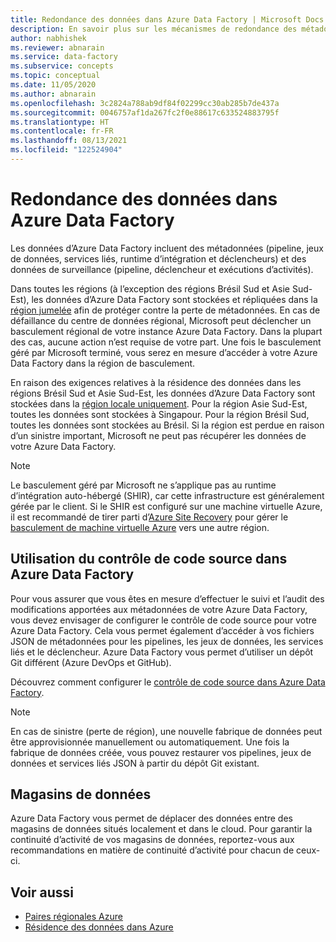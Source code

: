 ```yaml
---
title: Redondance des données dans Azure Data Factory | Microsoft Docs
description: En savoir plus sur les mécanismes de redondance des métadonnées dans Azure Data Factory
author: nabhishek
ms.reviewer: abnarain
ms.service: data-factory
ms.subservice: concepts
ms.topic: conceptual
ms.date: 11/05/2020
ms.author: abnarain
ms.openlocfilehash: 3c2824a788ab9df84f02299cc30ab285b7de437a
ms.sourcegitcommit: 0046757af1da267fc2f0e88617c633524883795f
ms.translationtype: HT
ms.contentlocale: fr-FR
ms.lasthandoff: 08/13/2021
ms.locfileid: "122524904"
---
```

# <a name="azure-data-factory-data-redundancy"></a>**Redondance des données dans Azure Data Factory**

Les données d’Azure Data Factory incluent des métadonnées (pipeline, jeux de données, services liés, runtime d’intégration et déclencheurs) et des données de surveillance (pipeline, déclencheur et exécutions d’activités). 

Dans toutes les régions (à l’exception des régions Brésil Sud et Asie Sud-Est), les données d’Azure Data Factory sont stockées et répliquées dans la [région jumelée](../best-practices-availability-paired-regions.md#azure-regional-pairs) afin de protéger contre la perte de métadonnées. En cas de défaillance du centre de données régional, Microsoft peut déclencher un basculement régional de votre instance Azure Data Factory. Dans la plupart des cas, aucune action n’est requise de votre part. Une fois le basculement géré par Microsoft terminé, vous serez en mesure d’accéder à votre Azure Data Factory dans la région de basculement. 

En raison des exigences relatives à la résidence des données dans les régions Brésil Sud et Asie Sud-Est, les données d’Azure Data Factory sont stockées dans la [région locale uniquement](../storage/common/storage-redundancy.md#locally-redundant-storage). Pour la région Asie Sud-Est, toutes les données sont stockées à Singapour. Pour la région Brésil Sud, toutes les données sont stockées au Brésil. Si la région est perdue en raison d’un sinistre important, Microsoft ne peut pas récupérer les données de votre Azure Data Factory.  

> [!NOTE]
> Le basculement géré par Microsoft ne s’applique pas au runtime d’intégration auto-hébergé (SHIR), car cette infrastructure est généralement gérée par le client. Si le SHIR est configuré sur une machine virtuelle Azure, il est recommandé de tirer parti d’[Azure Site Recovery](../site-recovery/site-recovery-overview.md) pour gérer le [basculement de machine virtuelle Azure](../site-recovery/azure-to-azure-architecture.md) vers une autre région.



## <a name="using-source-control-in-azure-data-factory"></a>**Utilisation du contrôle de code source dans Azure Data Factory**

Pour vous assurer que vous êtes en mesure d’effectuer le suivi et l’audit des modifications apportées aux métadonnées de votre Azure Data Factory, vous devez envisager de configurer le contrôle de code source pour votre Azure Data Factory. Cela vous permet également d’accéder à vos fichiers JSON de métadonnées pour les pipelines, les jeux de données, les services liés et le déclencheur. Azure Data Factory vous permet d’utiliser un dépôt Git différent (Azure DevOps et GitHub). 

 Découvrez comment configurer le [contrôle de code source dans Azure Data Factory](./source-control.md). 

> [!NOTE]
> En cas de sinistre (perte de région), une nouvelle fabrique de données peut être approvisionnée manuellement ou automatiquement. Une fois la fabrique de données créée, vous pouvez restaurer vos pipelines, jeux de données et services liés JSON à partir du dépôt Git existant. 



## <a name="data-stores"></a>**Magasins de données**

Azure Data Factory vous permet de déplacer des données entre des magasins de données situés localement et dans le cloud. Pour garantir la continuité d’activité de vos magasins de données, reportez-vous aux recommandations en matière de continuité d’activité pour chacun de ceux-ci. 

 

## <a name="see-also"></a>Voir aussi

- [Paires régionales Azure](../best-practices-availability-paired-regions.md)
- [Résidence des données dans Azure](https://azure.microsoft.com/global-infrastructure/data-residency/)